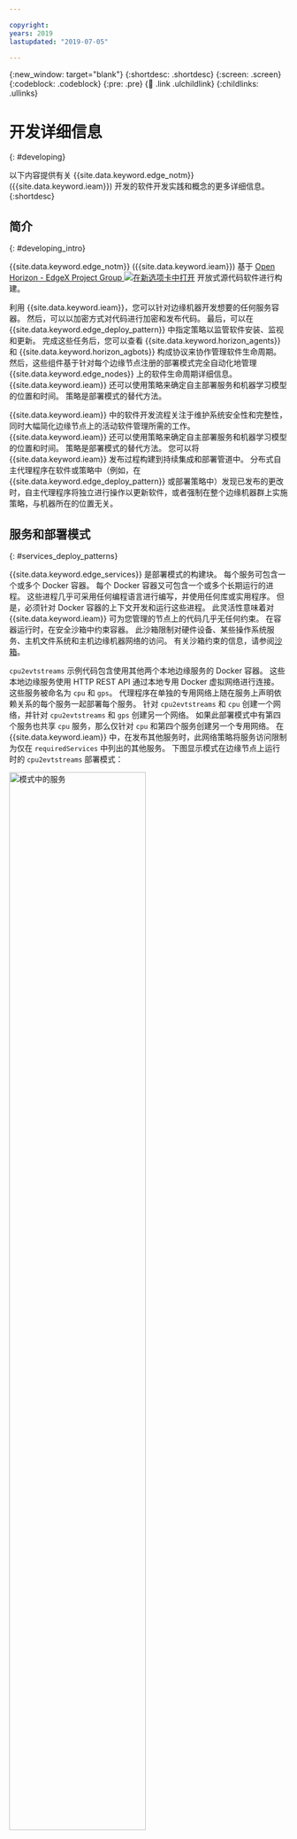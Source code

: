 ```yaml
---

copyright:
years: 2019
lastupdated: "2019-07-05"

---
```


{:new_window: target="blank"}
{:shortdesc: .shortdesc}
{:screen: .screen}
{:codeblock: .codeblock}
{:pre: .pre}
{:child: .link .ulchildlink}
{:childlinks: .ullinks}

# 开发详细信息
{: #developing}

以下内容提供有关 {{site.data.keyword.edge_notm}} ({{site.data.keyword.ieam}}) 开发的软件开发实践和概念的更多详细信息。
{:shortdesc}

## 简介
{: #developing_intro}

{{site.data.keyword.edge_notm}} ({{site.data.keyword.ieam}}) 基于 [Open Horizon - EdgeX Project Group ![在新选项卡中打开](../../images/icons/launch-glyph.svg "在新选项卡中打开")](https://wiki.edgexfoundry.org/display/FA/Open+Horizon+-+EdgeX+Project+Group) 开放式源代码软件进行构建。

利用 {{site.data.keyword.ieam}}，您可以针对边缘机器开发想要的任何服务容器。 然后，可以以加密方式对代码进行加密和发布代码。 最后，可以在 {{site.data.keyword.edge_deploy_pattern}} 中指定策略以监管软件安装、监视和更新。 完成这些任务后，您可以查看 {{site.data.keyword.horizon_agents}} 和 {{site.data.keyword.horizon_agbots}} 构成协议来协作管理软件生命周期。 然后，这些组件基于针对每个边缘节点注册的部署模式完全自动化地管理 {{site.data.keyword.edge_nodes}} 上的软件生命周期详细信息。 {{site.data.keyword.ieam}} 还可以使用策略来确定自主部署服务和机器学习模型的位置和时间。 策略是部署模式的替代方法。

{{site.data.keyword.ieam}} 中的软件开发流程关注于维护系统安全性和完整性，同时大幅简化边缘节点上的活动软件管理所需的工作。 {{site.data.keyword.ieam}} 还可以使用策略来确定自主部署服务和机器学习模型的位置和时间。 策略是部署模式的替代方法。 您可以将 {{site.data.keyword.ieam}} 发布过程构建到持续集成和部署管道中。 分布式自主代理程序在软件或策略中（例如，在 {{site.data.keyword.edge_deploy_pattern}} 或部署策略中）发现已发布的更改时，自主代理程序将独立进行操作以更新软件，或者强制在整个边缘机器群上实施策略，与机器所在的位置无关。

## 服务和部署模式
{: #services_deploy_patterns}

{{site.data.keyword.edge_services}} 是部署模式的构建块。 每个服务可包含一个或多个 Docker 容器。 每个 Docker 容器又可包含一个或多个长期运行的进程。 这些进程几乎可采用任何编程语言进行编写，并使用任何库或实用程序。 但是，必须针对 Docker 容器的上下文开发和运行这些进程。 此灵活性意味着对 {{site.data.keyword.ieam}} 可为您管理的节点上的代码几乎无任何约束。 在容器运行时，在安全沙箱中约束容器。 此沙箱限制对硬件设备、某些操作系统服务、主机文件系统和主机边缘机器网络的访问。 有关沙箱约束的信息，请参阅[沙箱](#sandbox)。

`cpu2evtstreams` 示例代码包含使用其他两个本地边缘服务的 Docker 容器。 这些本地边缘服务使用 HTTP REST API 通过本地专用 Docker 虚拟网络进行连接。 这些服务被命名为 `cpu` 和 `gps`。 代理程序在单独的专用网络上随在服务上声明依赖关系的每个服务一起部署每个服务。 针对 `cpu2evtstreams` 和 `cpu` 创建一个网络，并针对 `cpu2evtstreams` 和 `gps` 创建另一个网络。 如果此部署模式中有第四个服务也共享 `cpu` 服务，那么仅针对 `cpu` 和第四个服务创建另一个专用网络。 在 {{site.data.keyword.ieam}} 中，在发布其他服务时，此网络策略将服务访问限制为仅在 `requiredServices` 中列出的其他服务。 下图显示模式在边缘节点上运行时的 `cpu2evtstreams` 部署模式：

<img src="../../images/edge/07_What_is_an_edge_node.svg" width="70%" alt="模式中的服务">

注：仅对某些示例需要设置 IBM Event Streams。

两个虚拟网络支持 `cpu2evtstreams` 服务容器访问 `cpu` 和 `gps` 服务容器提供的 REST API。 这两个容器管理对操作系统服务和硬件设备的访问。 虽然使用 REST API，仍存在多种其他可能的通信，可用于支持服务共享数据和共享。

通常，边缘节点的最有效编码模式包括部署多个小型、独立可配置且可部署的服务。 例如，物联网模式通常具有需要访问边缘节点硬件的低级别服务，例如，传感器或传动结构。 这些服务提供对此硬件的共享访问以供其他服务使用。

在硬件上需要互斥访问以提供有用功能时，此模式非常有用。 低级别服务可正确管理此访问。 `cpu` 和 `gps` 服务容器的角色在原则上类似于主机操作系统中设备驱动程序软件，但是级别更高。 将代码分段为独立小服务，其中部分专门用于低级别硬件访问，这样实现明确问题分离。 每个组件都可自由地在现场进行独立改进和更新。 也可以通过有选择地允许第三方应用程序访问特定硬件或其他服务，从而安全地随您的专有传统嵌入式软件堆栈一起部署这些应用程序。

例如，工业控制器部署模式可能包含一个用于监视电力使用情况传感器的低级别服务和其他低级别服务。 这些其他低级别服务可用于支持控制传动结构以供对监视的设备供电。 部署模式还可能具有另一个顶级服务容器，此容器使用传感器和传动结构的服务。 在检测到异常功耗时，此顶级服务可以使用服务以向操作者发出警报从而自动关闭设备。 此部署模式也可能包含一个历史记录服务，此服务记录并归档传感器和传动结构数据，并且可能完成数据分析。 此类部署模式的其他有用组件可能是 GPS 定位服务。

可使用此设计独立更新每个单独的服务容器。 每个独立服务也可进行配置并组合到其他有用部署模式，而无需任何代码更改。 如果需要，可以向模式添加第三方分析服务。 可以向此第三方服务仅授予一组特定只读 API 的访问权，这限制服务与平台上的传动结构进行交互。

或者，可以在单个服务容器中运行此工业控制器示例中的所有任务。 此替代方法通常不是最佳方法，因为较小的独立和互连服务的集合通常可使软件更新更快且更灵活。 较小的服务集合在现场也可能更稳固。 有关如何设计部署模式的更多信息，请参阅[边缘本机开发实践](best_practices.md)。

## 沙箱
{: #sandbox}

部署模式运行所在的沙箱限制对服务容器所提供的 API 的访问。 只允许访问明确在服务上声明依赖关系的其他服务。 主机上的其他进程通常不访问这些服务。 类似，其他远程主机通常没有任何这些服务的访问权，除非服务显式地将端口发布到主机的外部网络接口。

## 使用其他服务的服务
{: #using_services}

边缘服务通常使用其他边缘服务所提供的各种 API 接口以从这些接口获取数据，或者向它们提交控制命令。 这些 API 接口通常是 HTTP REST API，例如 `cpu2evtstreams` 示例中的低级别 `cpu` 和 `gps` 服务所提供的接口。 但是，这些接口实际上可以是您想要的任何项，例如，共享内存、TCP 或 UDP，并且可以使用加密也可以不使用。 因为这些通信通常在单个边缘节点中发生，消息从不会离开此主机，因此通常不需要加密。

作为 REST API 的替代方法，您可以使用发布和预订接口，例如，MQTT 提供的接口。 在服务仅间歇性提供数据时，发布和预订接口通常比重复轮询 REST API 更加简单，因为 REST API 可能超时。 例如，假设有一个服务，其监视一个硬件按钮，并针对其他服务提供 API 以检测是否按下按钮。 如果使用 REST API，那么调用者无法调用 REST API 并等待在按下按钮时将到来的回复。 如果按钮保持未按下的时间过长，那么 REST API 将超时。 相反，API 提供者将需要及时响应以避免错误。 调用者必须重复且频繁地调用 API 以确保不会错失短暂的按钮按下。 更好的解决方案是调用者在发布和预订服务和块上预订相应的主题。 然后，调用者可以等待发布某些事项，这可能在很久之后发生。 API 提供者可监视按钮硬件，然后仅将状态更改发布到主题，例如，`button pressed` 或 `button released`。

MQTT 是可使用的非常受欢迎的发布和预订工具之一。 您可以部署 MQTT 代理作为边缘服务，并拥有需要其的发布程序和订户服务。 MQTT 还经常用作云服务。 例如，IBM Watson IoT Platform 使用 MQTT 以与 IoT 服务通信。 有关更多信息，请参阅 [IBM Watson IoT Platform ![在新选项卡中打开](../../images/icons/launch-glyph.svg "在新选项卡中打开")](https://www.ibm.com/cloud/watson-iot-platform)。 其中一些 {{site.data.keyword.horizon_open}} 项目示例使用 MQTT。 有关更多信息，请参阅 [{{site.data.keyword.horizon_open}} 示例](https://github.com/open-horizon/examples)。

另一个受欢迎的发布和预订工具是 Apache Kafka，其也经常用作云服务。 {{site.data.keyword.message_hub_notm}} 也是基于 Kafka，`cpu2evtstreams` 示例使用其将数据发送到 {{site.data.keyword.cloud_notm}}。 有关更多信息，请参阅 [{{site.data.keyword.message_hub_notm}} ![在新选项卡中打开](../../images/icons/launch-glyph.svg "在新选项卡中打开")](https://www.ibm.com/cloud/event-streams)。

任何边缘服务容器可在相同主机以及在本地 LAN 中的相邻主机上提供的边缘服务上提供或使用其他本地边缘服务。 容器可以与远程公司或云提供者数据中心中的中心系统进行通信。 作为服务维护，您确定服务通信的人员和方式。

您可能会发现，最好再次查看 `cpu2evtstreams` 示例以查看示例代码如何使用其他两个本地服务。 例如，示例代码如何在两个本地服务上指定依赖关系、声明和使用配置变量以及与 Kafka 通信。 有关更多信息，请参阅 [`cpu2evtstreams` 示例](cpu_msg_example.md)。

## 服务定义
{: #service_definition}

注：请参阅[此文档中使用的约定](../../getting_started/document_conventions.md)以获取有关命令语法的更多信息。

在每个 {{site.data.keyword.ieam}} 项目中，您具有一个 `horizon/service.definition.json` 文件。 此文件针对两个原因定义边缘服务。 其中一个原因是支持您通过 `hzn dev` 工具模拟服务运行，类似于 {{site.data.keyword.horizon_agent}} 中的运行方式。 此模拟可用于确定您可能需要的任何特殊部署指示信息，例如，端口绑定和硬件设备访问。 模拟还可用于在代理程序为您创建的 Docker 虚拟专用网上验证两个服务容器之间的通信。 此文件的另一个原因是支持您将服务发布到 {{site.data.keyword.horizon_exchange}}。 在提供的示例中，`horizon/service.definition.json` 文件在示例 GitHub 存储库中为您提供或者由 `hzn dev service new` 命令生成。

打开包含一个示例服务实现的 `horizon/service.definition.json` 元数据的 {{site.data.keyword.horizon}} 文件，例如，[cpu2evtstreams](https://github.com/open-horizon/examples/blob/master/edge/evtstreams/cpu2evtstreams/horizon/service.definition.json)。

在 {{site.data.keyword.horizon}} 中发布的每个服务都需要具有一个 `url`，其在您的组织中唯一标识服务。 此字段不是 URL。 而是，与组织名称以及特定实现 `version` 和 `arch` 组合在一起，`url` 字段构成全局唯一标识。 您可以编辑 `horizon/service.definition.json` 文件以针对 `url` 和 `version` 提供相应的值。 对于 `version` 值，使用语义版本控制样式值。 在推送、签名和发布服务容器时，使用新的值。 或者，您可以编辑 `horizon/hzn.json` 文件，并且工具替换在其中找到的任何变量值，代替在 `horizon/service.definition.json` 文件中使用的任何变量引用。

`horizon/service.definition.json` 文件的 `requiredServices` 部分逐项列出任何服务依赖关系，例如，此容器使用的任何其他边缘服务。 `hzn dev dependency fetch` 工具可使您向此列表添加依赖关系，因此无需手动编辑列表。 添加依赖关系后，在代理程序运行容器时，这些其他 `requiredServices` 也将自动运行（例如，在使用 `hzn dev service start` 时或者在向包含此服务的部署模式注册节点时）。 有关所需服务的更多信息，请参阅 [cpu2evtstreams](cpu_msg_example.md)。

在 `userInput` 部分中，声明服务可用来针对特定部署配置自身的配置变量。 您在此提供变量名称、数据类型和缺省值，而且还可以为每个项提供人类可读描述。 在使用 `hzn dev service start` 或者在向包含此服务的部署模式注册边缘节点时，需要提供 `userinput.json` 文件来为没有缺省值的变量定义值。 有关 `userInput` 配置变量和 `userinput.json` 文件的更多信息，请参阅 [cpu2evtstreams](cpu_msg_example.md)。

`horizon/service.definition.json` 文件还包含一个 `deployment` 部分，此部分靠近文件末尾。 此部分中的字段命名实现逻辑服务的每个 Docker 容器映像。 此处在 `services` 数组中使用的每个记录的名称是其他容器用于在共享的虚拟专用网上标识容器的名称。 如果此容器提供 REST API 以供其他容器使用，那么您可以通过使用 `curl http://<name>/<your-rest-api-uri>` 在使用容器中访问此 REST API。 每个名称的 `image` 字段提供对应 Docker 容器映像的引用，例如，在 DockerHub 或某些专用容器注册表中。 `deployment` 部分中的其他字段也可用于更改代理程序指示 Docker 运行容器的方式。 有关更多信息，请参阅 [{{site.data.keyword.horizon}} 部署字符串 ![在新选项卡中打开](../../images/icons/launch-glyph.svg "在新选项卡中打开")](https://github.com/open-horizon/anax/blob/master/doc/deployment_string.md)。

## 与 {{site.data.keyword.horizon_exchange}} 交互
{: #horizon_exchange}

在构建和发布示例程序时，您与 {{site.data.keyword.horizon_exchange}} 交互以发布服务、策略和部署模式。 您还使用 {{site.data.keyword.horizon_exchange}} 以注册边缘节点来运行特定部署模式。 {{site.data.keyword.horizon_exchange}} 充当共享信息的存储库，这使您能够间接与 {{site.data.keyword.ieam}} 的其他组件进行通信。 作为开发人员，您需要了解如何使用 {{site.data.keyword.horizon_exchange}}。

该图显示必须在每个边缘节点内运行的代理程序，以及通常必须在云或集中式企业数据中心中针对每个部署模式配置的 agbot。

{{site.data.keyword.ieam}} 开发人员通常使用 `hzn` 命令以与 {{site.data.keyword.horizon_exchange}} 交互。 尤其是，`hzn exchange` 命令用于与 {{site.data.keyword.horizon_exchange}} 的所有交互。 您可以输入 `hzn exchange --help` 以查看可在命令行上跟随 `hzn exchange` 的所有子命令。 然后，您可以使用 `hzn exchange <subcommand> --help` 以获取有关选择的 `<subcommand>`的更多详细信息。

以下命令用于询问 {{site.data.keyword.horizon_exchange}}：

* 检查用户凭证在 {{site.data.keyword.horizon_exchange}} 中生效：`hzn exchange user list`
* 检查 {{site.data.keyword.horizon_exchange}} 软件版本：`hzn exchange version`
* 检查当前 {{site.data.keyword.horizon_exchange}} 状态：`hzn exchange status`
* 列出在您的组织下创建的所有边缘节点：`hzn exchange node list`
* 检索特定边缘节点的详细信息：`hzn exchange node list <node-id>`
  将 `<node-id>` 替换为边缘节点的标识值。
* 列出在您的组织下发布的所有服务：`hzn exchange service list`
* 列出在任何组织下发布的所有公共服务：`hzn exchange service list '<org>/*'`
* 检索特定已发布的服务的详细信息：`hzn exchange service list <org/service>`
* 列出在您的组织下发布的所有部署模式：`hzn exchange pattern list`
* 列出在任何组织下发布的所有公共部署模式：`hzn exchange pattern list '<org>/*'`
* 列出特定已发布的服务的所有详细信息：`hzn exchange pattern list <org/pattern>`

## 代理程序和 agbot
{: #agents_agbots}

了解代理程序和 agbot 的角色以及为何通信至关重要。 此出现问题时，此知识可帮助诊断并修复问题。

代理程序与 agbot 从不相互直接通信。 每个边缘节点的代理程序必须在 {{site.data.keyword.horizon_switch}} 中针对自身建立一个邮箱，并在 {{site.data.keyword.horizon_exchange}} 中创建节点资源。 然后，在想要运行特定部署模式时，其在 {{site.data.keyword.horizon_exchange}} 中针对此模式注册自身。

Agbot 监视模式并持续搜索 {{site.data.keyword.horizon_exchange}} 以查找针对模式注册的边缘节点。 在新的边缘节点注册以使用模式时，agbot 联系此对应边缘节点上的本地代理程序。 Agbot 通过 {{site.data.keyword.horizon_switch}} 进行联系。 现在，所有 agbot 可能知道代理程序是其公用密钥。Agbot 不知道边缘节点的 IP 地址或者有关边缘节点的任何事项，其针对特定部署模式注册这一事实除外。 Agbot 通过 {{site.data.keyword.horizon_switch}} 与代理程序通信，提出建议，它们可协作来管理此边缘节点上此部署模式的软件生命周期。

每个边缘节点的代理程序监视 {{site.data.keyword.horizon_switch}} 以查看其邮箱中是否有任何消息。 在代理程序收到 agbot 的建议时，其根据边缘节点所有者在配置边缘节点时设置的策略评估此建议，然后选择是接受建议还是拒绝。

在接受部署模式建议时，代理程序继续以从相应的 Docker 注册表拉取相应的服务容器，验证服务签名，配置服务，然后运行服务。

代理程序与 agbot 之间通过 {{site.data.keyword.horizon_switch}} 的所有通信都将由两个参与者进行加密。 虽然这些消息存储在中心 {{site.data.keyword.horizon_switch}} 中，但是 {{site.data.keyword.horizon_switch}} 无法进行解密和窃听这些对话。

## 部署服务软件更新
{: #deploy_edge_updates}

在将软件部署到边缘节点群后，您可能想要更新代码。 可使用 {{site.data.keyword.ieam}} 完成软件更新。 通常，您无需在边缘节点上执行任何操作即可更新在边缘节点上运行的软件。 一旦签署并发布更新，在每个边缘节点上运行的 agbot 和代理程序将进行协调以将最新版本的部署模式部署到针对已更新的部署模式注册的每个边缘节点。 {{site.data.keyword.ieam}} 的一个主要优点是可轻松地利用其促进软件更新管道直至您的边缘节点。

要发布新版本的软件，请完成以下步骤： 

* 根据此更新的需要，编辑服务代码。
* 编辑代码的语义版本号。
* 重新构建服务容器。
* 将更新的服务容器推送到相应的 Docker 注册表。
* 对更新的服务进行签名并重新发布到 {{site.data.keyword.horizon_exchange}}。
* 在 {{site.data.keyword.horizon_exchange}} 中重新发布部署模式。 使用相同名称并引用新的服务版本号。

{{site.data.keyword.horizon}} agbot 快速检测部署模式更改。 然后，agbot 联系注册其边缘节点以运行部署模式的每个代理程序。 Agbot 和代理程序进行协调以下载新容器、停止和移除旧容器，并启动新容器。

此过程导致注册的每个边缘节点快速运行更新的部署模式以运行新的服务容器版本，而无论边缘节点所在的地理位置。

## 后续操作
{: #developing_what_next}

有关开发边缘节点代码的更多信息，请查看以下文档：

[边缘本机开发实践](best_practices.md)

查看 {{site.data.keyword.ieam}} 软件开发的开发边缘服务的重要原则和最佳实践。

[使用 {{site.data.keyword.cloud_registry}}](container_registry.md)

利用 {{site.data.keyword.ieam}}，您可以选择将服务容器放入 IBM 专用安全容器注册表中，代替公用 Docker Hub。 例如，如果您具有包含不适合包含在公用注册表中的资产的软件映像，那么可以使用专用 Docker 容器注册表，例如，{{site.data.keyword.cloud_registry}}。

[API](../installing/edge_rest_apis.md)

{{site.data.keyword.ieam}} 提供了 RESTful API 来使各个组件能够彼此协作，以及使贵组织的开发者和用户能够控制组件。
